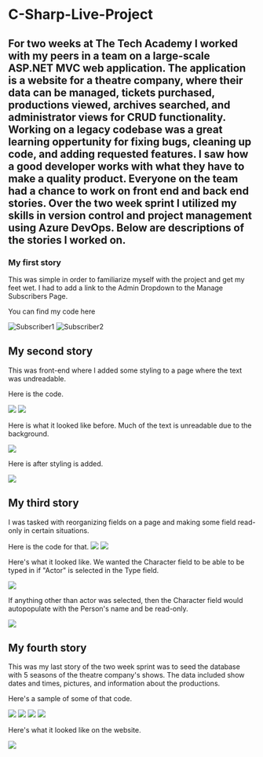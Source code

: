 # C-Sharp-Live-Project
## For two weeks at The Tech Academy I worked with my peers in a team on a large-scale ASP.NET MVC web application. The application is a website for a theatre company, where their data can be managed, tickets purchased, productions viewed, archives searched, and administrator views for CRUD functionality. Working on a legacy codebase was a great learning oppertunity for fixing bugs, cleaning up code, and adding requested features. I saw how a good developer works with what they have to make a quality product. Everyone on the team had a chance to work on front end and back end stories. Over the two week sprint I utilized my skills in version control and project management using Azure DevOps.  Below are descriptions of the stories I worked on.

### **My first story** 
This was simple in order to familiarize myself with the project and get my feet wet.  I had to add a link to the Admin Dropdown to the Manage Subscribers Page. 


You can find my code here 

![Subscriber1](/subcriberindexlink3.jpg) ![Subscriber2](/subcriberindexlink2.jpg)

## **My second story** 
This was front-end where I added some styling to a page where the text was undreadable. 

Here is the code.

![](/createsubscriberstyling4.jpg) ![](/createsubscriberstyling5.jpg) 

Here is what it looked like before. Much of the text is unreadable due to the background. 

![](/createsubscriberstyling2.jpg)  

Here is after styling is added.

![](/createsubscriberstyling3.jpg)

## **My third story** 
I was tasked with reorganizing fields on a page and making some field read-only in certain situations.  

Here is the code for that. ![](/partcreate1.jpg)  ![](/partcreate2.jpg) 

Here's what it looked like.  We wanted the Character field to be able to be typed in if "Actor" is selected in the Type field.

![](/partcreate4.jpg) 

If anything other than actor was selected, then the Character field would autopopulate with the Person's name and be read-only.

![](/partcreate5.jpg)

## **My fourth story** 
This was my last story of the two week sprint was to seed the database with 5 seasons of the theatre company's shows.  The data included show dates and times, pictures, and information about the productions.  

Here's a sample of some of that code. 

![](/seedseasons3.jpg)  ![](/seedseasons4.jpg) ![](/seedseasons5.jpg) ![](/seedseasons8.jpg) 

Here's what it looked like on the website.

![](/seedseasons9.jpg)
